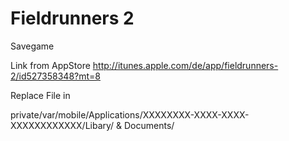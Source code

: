 Fieldrunners 2
========

Savegame 

Link from AppStore
http://itunes.apple.com/de/app/fieldrunners-2/id527358348?mt=8

Replace File in 

private/var/mobile/Applications/XXXXXXXX-XXXX-XXXX-XXXXXXXXXXXX/Libary/ & Documents/